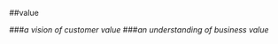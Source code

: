 <!-- .slide: data-background="resources/footer.svg" data-background-size="contain" data-background-position="bottom"  -->

##value

###_a vision of customer value_ <!-- .element: class="fragment"; style="color:maroon" -->
###_an understanding of business value_ <!-- .element: class="fragment"; style="color:maroon" -->

<br/>
<br/>
<br/>
<br/>
<br/>
<br/>
<br/>
<br/>
<br/>
<br/>
<br/>
<br/>
<br/>
<br/>
<br/>
<br/>
<br/>
<aside class="notes">
  <p>
  </p>
</aside>
